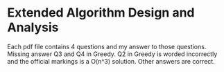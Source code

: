 # Extended Algorithm Design and Analysis
Each pdf file contains 4 questions and my answer to those questions.
Missing answer Q3 and Q4 in Greedy. Q2 in Greedy is worded incorrectly and the official markings is a O(n^3) solution.
Other answers are correct.
